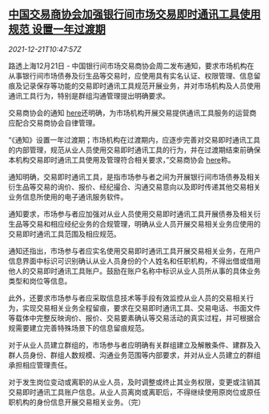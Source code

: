 <!--1640084462000-->
[中国交易商协会加强银行间市场交易即时通讯工具使用规范 设置一年过渡期](https://cn.reuters.com/article/china-interbank-market-messenger-rule-12-idCNKBS2J00SC)
------

<div><i>2021-12-21T10:47:57Z</i></div><p>路透上海12月21日 - 中国银行间市场交易商协会周二发布通知，要求市场机构在从事银行间市场债券及衍生品等交易时，应使用具有实名认证、权限管理、信息留痕及记录保存等功能的交易即时通讯工具规范开展业务，并对市场机构及人员使用通讯工具行为，特别是群组沟通管理提出明确要求。</p><p>交易商协会的通知 <a href="http://nafmii.org.cn/zlgz/jygfl/zqjyl/202112/P020211221616246449437.pdf">here</a>还明确，为市场机构开展交易提供通讯工具服务的运营商应配合交易商协会自律管理。</p><p>“《通知》设置一年过渡期；市场机构在过渡期内，应逐步完善对交易即时通讯工具的内部管理，规范从业人员使用交易即时通讯工具的行为，并在过渡期结束前确保本机构交易即时通讯工具使用及管理符合相关要求，”交易商协会 <a href="http://nafmii.org.cn/xhdt/202112/t20211221_88355.html">here</a>称。</p><p>通知明确，交易即时通讯工具，是指市场参与者之间为开展银行间市场债券及相关衍生品等交易的询价、报价、经纪撮合、沟通交易意向以及即时传递其他交易相关业务信息所使用的电子通讯服务软件。</p><p>通知要求，市场参与者应加强对从业人员使用交易即时通讯工具开展债券及相关衍生品等交易和相应经纪业务的合规管理，明确从业人员开展交易相关业务应使用的交易即时通讯工具范围及相应规范。</p><p>通知还指出，市场参与者应实名使用交易即时通讯工具开展交易相关业务，在用户信息界面中标识可识别确认从业人员身份的个人姓名和任职机构，不得出借或借用他人的交易即时通讯工具账户。鼓励在账户名称中标识从业人员所从事的具体业务类型和岗位等信息。</p><p>此外，还要求市场参与者应采取信息技术等手段有效监控从业人员的交易相关行为，实现交易相关业务全程留痕，要求在交易即时通讯工具、交易电话、书面文件等载体中完整反映询价、报价、交易要素确认等交易活动的真实过程，并可根据合规需要建立完善特殊场景下的信息留痕规范。</p><p>对于从业人员建立群组的，市场参与者应明确有关群组建立及解散条件、建群及入群人员身份、群组人数规模、沟通业务范围等内部要求，并对从业人员建立的群组承担相应管理责任。</p><p>对于发生岗位变动或离职的从业人员，及时调整或终止其业务权限，变更或注销其交易即时通讯工具账户信息。从业人员离岗或离职后，不得继续使用原岗位或原任职机构的身份信息开展交易相关业务。（完）</p>

